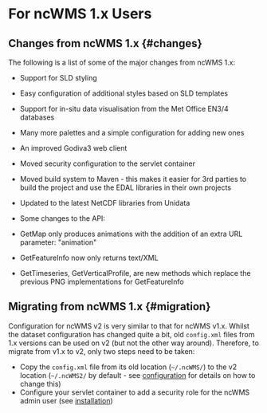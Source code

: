 # For ncWMS 1.x Users

## Changes from ncWMS 1.x {#changes}

The following is a list of some of the major changes from ncWMS 1.x:

*   Support for SLD styling
*   Easy configuration of additional styles based on SLD templates
*   Support for in-situ data visualisation from the Met Office EN3/4 databases
*   Many more palettes and a simple configuration for adding new ones
*   An improved Godiva3 web client
*   Moved security configuration to the servlet container
*   Moved build system to Maven - this makes it easier for 3rd parties to build the project and use the EDAL libraries in their own projects
*   Updated to the latest NetCDF libraries from Unidata
*   Some changes to the API:

*   GetMap only produces animations with the addition of an extra URL parameter: "animation"
*   GetFeatureInfo now only returns text/XML
*   GetTimeseries, GetVerticalProfile, are new methods which replace the previous PNG implementations for GetFeatureInfo

## Migrating from ncWMS 1.x {#migration}

Configuration for ncWMS v2 is very similar to that for ncWMS v1.x. Whilst the dataset configuration has changed quite a bit, old `config.xml` files from 1.x versions can be used on v2 (but not the other way around). Therefore, to migrate from v1.x to v2, only two steps need to be taken:

*   Copy the `config.xml` file from its old location (`~/.ncWMS/`) to the v2 location (`~/.ncWMS2/` by default - see [configuration](./03-config.md) for details on how to change this)
*   Configure your servlet container to add a security role for the ncWMS admin user (see [installation](./02-installation.md))
